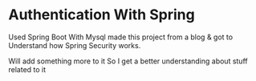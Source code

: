 # Authentication With Spring
Used Spring Boot With Mysql made this project from a blog &amp; got to Understand how Spring Security works.

Will add something more to it So I get a better understanding about stuff related to it 
